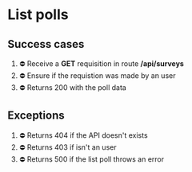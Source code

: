 # List polls

## Success cases

1. ⛔ Receive a **GET** requisition in route **/api/surveys**
2. ⛔ Ensure if the requistion was made by an user
3. ⛔ Returns 200 with the poll data

## Exceptions

1. ⛔ Returns 404 if the API doesn't exists
2. ⛔ Returns 403 if isn't an user
3. ⛔ Returns 500 if the list poll throws an error
